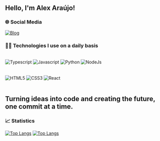 ## Hello, I'm Alex Araújo!

### 🌐 Social Media

[![Blog](https://img.shields.io/badge/Instagram-alex__081_-green?style=for-the-badge&logo=instagram&logoColor=white/)](https://www.instagram.com/alex_081__/)

### 👨‍💻 Technologies I use on a daily basis

<div style="display: inline_block"><br/>
  <img align="center" alt="Typescript" src="https://img.shields.io/badge/TypeScript-007ACC?style=for-the-badge&logo=typescript&logoColor=white" />
  <img align="center" alt="Javascript" src="https://img.shields.io/badge/JavaScript-F7DF1E?style=for-the-badge&logo=javascript&logoColor=black" />
  <img align="center" alt="Python" src="https://img.shields.io/badge/Python-3776AB?style=for-the-badge&logo=python&logoColor=white" />
  <img align="center" alt="NodeJs" src="https://img.shields.io/badge/Node.js-43853D?style=for-the-badge&logo=node.js&logoColor=white" />
</div></br>
<div style="display: inline_block"><br/>
  <img align="center" alt="HTML5" src="https://img.shields.io/badge/HTML5-E34F26?style=for-the-badge&logo=html5&logoColor=white" />
  <img align="center" alt="CSS3" src="https://img.shields.io/badge/CSS3-1572B6?style=for-the-badge&logo=css3&logoColor=white" />
  <img align="center" alt="React" src="https://img.shields.io/badge/React-20232A?style=for-the-badge&logo=react&logoColor=61DAFB" />
</div></br>

## Turning ideas into code and creating the future, one commit at a time.</br>

### 📈 Statistics


[![Top Langs](http://github-profile-summary-cards.vercel.app/api/cards/stats?username=alexsouza10&theme=radical)](https://github.com/alexsouza10)
[![Top Langs](http://github-profile-summary-cards.vercel.app/api/cards/productive-time?username=alexsouza10&theme=radical&utcOffset=8)](https://github.com/alexsouza10)




